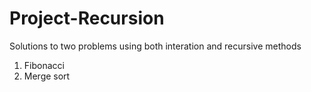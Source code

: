 # Project-Recursion

Solutions to two problems using both interation and recursive methods

1.  Fibonacci
2.  Merge sort 